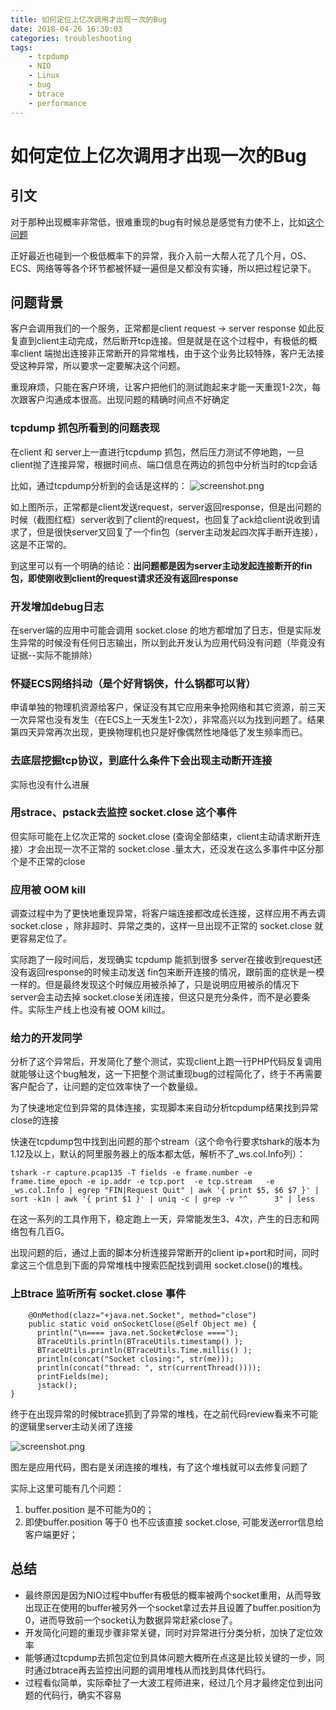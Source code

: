 ```yaml
---
title: 如何定位上亿次调用才出现一次的Bug
date: 2018-04-26 16:30:03
categories: troubleshooting
tags:
    - tcpdump
    - NIO
    - Linux
    - bug
    - btrace
    - performance
---
```


# 如何定位上亿次调用才出现一次的Bug

## 引文

对于那种出现概率非常低，很难重现的bug有时候总是感觉有力使不上，比如[这个问题](https://zhuanlan.zhihu.com/p/21348220?f3fb8ead20=e041f967b1b416071a11f7702126d7a0&from=singlemessage&isappinstalled=0)

正好最近也碰到一个极低概率下的异常，我介入前一大帮人花了几个月，OS、ECS、网络等等各个环节都被怀疑一遍但是又都没有实锤，所以把过程记录下。

## 问题背景

客户会调用我们的一个服务，正常都是client request -> server response 如此反复直到client主动完成，然后断开tcp连接。但是就是在这个过程中，有极低的概率client 端抛出连接非正常断开的异常堆栈，由于这个业务比较特殊，客户无法接受这种异常，所以要求一定要解决这个问题。

重现麻烦，只能在客户环境，让客户把他们的测试跑起来才能一天重现1-2次，每次跟客户沟通成本很高。出现问题的精确时间点不好确定

### tcpdump 抓包所看到的问题表现

在client 和 server上一直进行tcpdump 抓包，然后压力测试不停地跑，一旦client抛了连接异常，根据时间点、端口信息在两边的抓包中分析当时的tcp会话

比如，通过tcpdump分析到的会话是这样的：
![screenshot.png](http://ata2-img.oss-cn-zhangjiakou.aliyuncs.com/ed9b5b2d81bdc58b9cf41217763939e5.png)

如上图所示，正常都是client发送request，server返回response，但是出问题的时候（截图红框）server收到了client的request，也回复了ack给client说收到请求了，但是很快server又回复了一个fin包（server主动发起四次挥手断开连接），这是不正常的。

到这里可以有一个明确的结论：**出问题都是因为server主动发起连接断开的fin包，即使刚收到client的request请求还没有返回response**

### 开发增加debug日志

在server端的应用中可能会调用 socket.close 的地方都增加了日志，但是实际发生异常的时候没有任何日志输出，所以到此开发认为应用代码没有问题（毕竟没有证据--实际不能排除）

### 怀疑ECS网络抖动（是个好背锅侠，什么锅都可以背）

申请单独的物理机资源给客户，保证没有其它应用来争抢网络和其它资源，前三天一次异常也没有发生（在ECS上一天发生1-2次），非常高兴以为找到问题了。结果第四天异常再次出现，更换物理机也只是好像偶然性地降低了发生频率而已。

### 去底层挖掘tcp协议，到底什么条件下会出现主动断开连接

实际也没有什么进展

### 用strace、pstack去监控 socket.close 这个事件

但实际可能在上亿次正常的 socket.close (查询全部结束，client主动请求断开连接）才会出现一次不正常的 socket.close .量太大，还没发在这么多事件中区分那个是不正常的close

### 应用被 OOM kill

调查过程中为了更快地重现异常，将客户端连接都改成长连接，这样应用不再去调 socket.close ，除非超时、异常之类的，这样一旦出现不正常的 socket.close 就更容易定位了。

实际跑了一段时间后，发现确实 tcpdump 能抓到很多 server在接收到request还没有返回response的时候主动发送 fin包来断开连接的情况，跟前面的症状是一模一样的。但是最终发现这个时候应用被杀掉了，只是说明应用被杀的情况下 server会主动去掉 socket.close关闭连接，但这只是充分条件，而不是必要条件。实际生产线上也没有被 OOM kill过。

### 给力的开发同学

分析了这个异常后，开发简化了整个测试，实现client上跑一行PHP代码反复调用就能够让这个bug触发，这一下把整个测试重现bug的过程简化了，终于不再需要客户配合了，让问题的定位效率快了一个数量级。

为了快速地定位到异常的具体连接，实现脚本来自动分析tcpdump结果找到异常close的连接

快速在tcpdump包中找到出问题的那个stream（这个命令行要求tshark的版本为1.12及以上，默认的阿里服务器上的版本都太低，解析不了_ws.col.Info列）：

	tshark -r capture.pcap135 -T fields -e frame.number -e frame.time_epoch -e ip.addr -e tcp.port  -e tcp.stream   -e _ws.col.Info | egrep "FIN|Request Quit" | awk '{ print $5, $6 $7 }' | sort -k1n | awk '{ print $1 }' | uniq -c | grep -v "^      3" | less


在这一系列的工具作用下，稳定跑上一天，异常能发生3、4次，产生的日志和网络包有几百G。

出现问题的后，通过上面的脚本分析连接异常断开的client ip+port和时间，同时拿这三个信息到下面的异常堆栈中搜索匹配找到调用 socket.close()的堆栈。

### 上Btrace 监听所有 socket.close 事件

		@OnMethod(clazz="+java.net.Socket", method="close")
		public static void onSocketClose(@Self Object me) {
	      println("\n==== java.net.Socket#close ====");
	      BTraceUtils.println(BTraceUtils.timestamp() );
	      BTraceUtils.println(BTraceUtils.Time.millis() );
	      println(concat("Socket closing:", str(me)));
	      println(concat("thread: ", str(currentThread())));
	      printFields(me);
	      jstack();
	}

终于在出现异常的时候btrace抓到了异常的堆栈，在之前代码review看来不可能的逻辑里server主动关闭了连接

![screenshot.png](http://ata2-img.oss-cn-zhangjiakou.aliyuncs.com/02bcccd66af82c929c4eee8c88875733.png)

图左是应用代码，图右是关闭连接的堆栈，有了这个堆栈就可以去修复问题了

实际上这里可能有几个问题：
1. buffer.position 是不可能为0的；
2. 即使buffer.position 等于0 也不应该直接 socket.close, 可能发送error信息给客户端更好；

## 总结

- 最终原因是因为NIO过程中buffer有极低的概率被两个socket重用，从而导致出现正在使用的buffer被另外一个socket拿过去并且设置了buffer.position为0，进而导致前一个socket认为数据异常赶紧close了。
- 开发简化问题的重现步骤非常关键，同时对异常进行分类分析，加快了定位效率
- 能够通过tcpdump去抓包定位到具体问题大概所在点这是比较关键的一步，同时通过btrace再去监控出问题的调用堆栈从而找到具体代码行。
- 过程看似简单，实际牵扯了一大波工程师进来，经过几个月才最终定位到出问题的代码行，确实不容易

